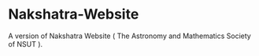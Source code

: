 # Nakshatra-Website
A version of Nakshatra Website ( The Astronomy and Mathematics Society of NSUT ).

